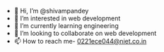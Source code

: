 - 👋 Hi, I’m @shivampandey
- 👀 I’m interested in web development 
- 🌱 I’m currently learning engineering
- 💞️ I’m looking to collaborate on web development
- 📫 How to reach me- 0221ece044@niet.co.in

<!---
PROJECT MANAGMENT SYSTEM
Project Management System in PHP is a platform from which employees and managers can use for collaboration and communication.

Prerequisite: For using this project you have to create a database using 'pms_project.sql' file.

User can perform the following operations:

Add new user : a unique User ID will be created autamatically
Allocate task to particular user : a unique Task ID will be created autamatically : default status will be 'In progress'
Manage Task : Change the task : Change status : Delete the task
Delete User
Sending us feedback
shivashakti789/shivashakti789 is a ✨ special ✨ repository because its `README.md` (this file) appears on your GitHub profile.
You can click the Preview link to take a look at your changes.
--->

